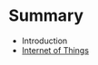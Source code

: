 # Summary

* Introduction
* [Internet of Things](documentation/InternetOfThings/InternetOfThings.md)

